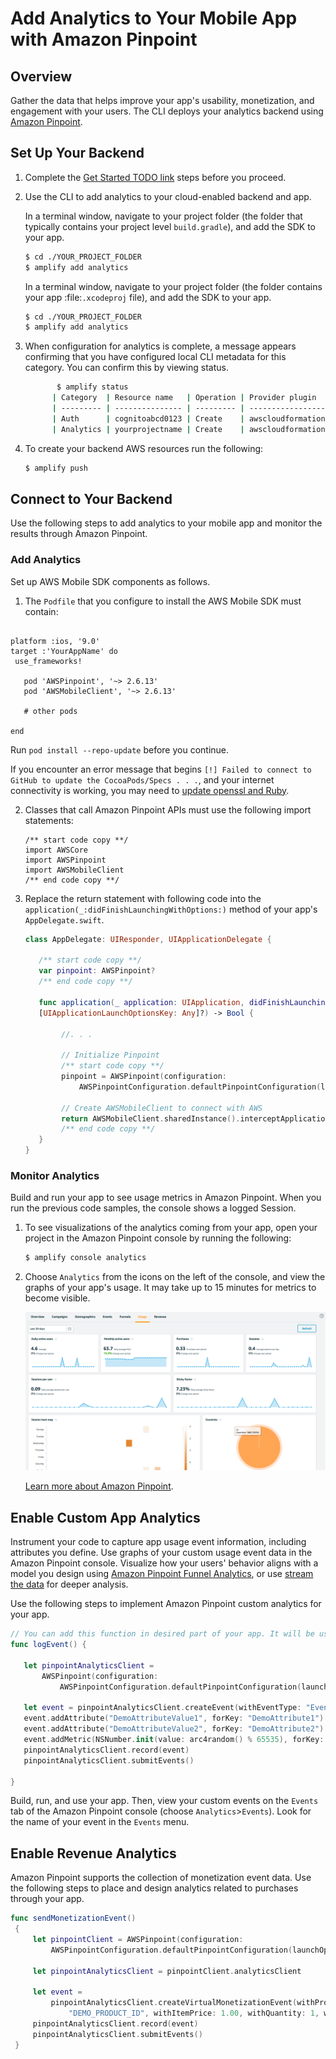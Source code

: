 # Add Analytics to Your Mobile App with Amazon Pinpoint

## Overview

Gather the data that helps improve your app's usability, monetization, and engagement with your users. The CLI deploys your analytics backend using [Amazon Pinpoint](http://docs.aws.amazon.com/pinpoint/latest/developerguide/welcome.html).

## Set Up Your Backend

1. Complete the [Get Started TODO link](asdf) steps before you proceed.

2. Use the CLI to add analytics to your cloud-enabled backend and app.

    In a terminal window, navigate to your project folder (the folder that typically contains your project level `build.gradle`), and add the SDK to your app.

    ```bash
    $ cd ./YOUR_PROJECT_FOLDER
    $ amplify add analytics
    ```

    In a terminal window, navigate to your project folder (the folder contains your app :file:`.xcodeproj` file), and add the SDK to your app.

    ```bash
    $ cd ./YOUR_PROJECT_FOLDER
    $ amplify add analytics
    ```

3. When configuration for analytics is complete, a message appears confirming that you have configured local CLI metadata for this category. You can confirm this by viewing status.

    ```bash
           $ amplify status
          | Category  | Resource name   | Operation | Provider plugin   |
          | --------- | --------------- | --------- | ----------------- |
          | Auth      | cognitoabcd0123 | Create    | awscloudformation |
          | Analytics | yourprojectname | Create    | awscloudformation |
    ```

4. To create your backend AWS resources run the following:

    ```bash
    $ amplify push
    ```

## Connect to Your Backend

Use the following steps to add analytics to your mobile app and monitor the results through Amazon Pinpoint.

### Add Analytics

Set up AWS Mobile SDK components as follows.

1. The `Podfile` that you configure to install the AWS Mobile SDK must contain:

```

platform :ios, '9.0'
target :'YourAppName' do
 use_frameworks!

   pod 'AWSPinpoint', '~> 2.6.13'
   pod 'AWSMobileClient', '~> 2.6.13'

   # other pods

end
```

Run `pod install --repo-update` before you continue.

If you encounter an error message that begins `[!] Failed to connect to GitHub to update the CocoaPods/Specs . . .`, and your internet connectivity is working, you may need to [update openssl and Ruby](https://stackoverflow.com/questions/38993527/cocoapods-failed-to-connect-to-github-to-update-the-cocoapods-specs-specs-repo/48962041#48962041).

2. Classes that call Amazon Pinpoint APIs must use the following import statements:

    ```
    /** start code copy **/
    import AWSCore
    import AWSPinpoint
    import AWSMobileClient
    /** end code copy **/
    ```

3. Replace the return statement with following code into the `application(_:didFinishLaunchingWithOptions:)` method of your app's `AppDelegate.swift`.

    ```swift
    class AppDelegate: UIResponder, UIApplicationDelegate {

       /** start code copy **/
       var pinpoint: AWSPinpoint?
       /** end code copy **/

       func application(_ application: UIApplication, didFinishLaunchingWithOptions launchOptions:
       [UIApplicationLaunchOptionsKey: Any]?) -> Bool {

            //. . .

            // Initialize Pinpoint
            /** start code copy **/
            pinpoint = AWSPinpoint(configuration:
                AWSPinpointConfiguration.defaultPinpointConfiguration(launchOptions: launchOptions))

            // Create AWSMobileClient to connect with AWS
            return AWSMobileClient.sharedInstance().interceptApplication(application, didFinishLaunchingWithOptions: launchOptions)
            /** end code copy **/
       }
    }
    ```

### Monitor Analytics

Build and run your app to see usage metrics in Amazon Pinpoint. When you run the previous code samples, the console shows a logged Session.

1. To see visualizations of the analytics coming from your app, open your project in the Amazon Pinpoint console by running the following:

    ```bash
    $ amplify console analytics
    ```

2. Choose `Analytics` from the icons on the left of the console, and view the graphs of your app's usage. It may take up to 15 minutes for metrics to become visible.

    ![getting-started-analytics](images/getting-started-analytics.png)

    [Learn more about Amazon Pinpoint](http://docs.aws.amazon.com/pinpoint/latest/developerguide/welcome.html).

## Enable Custom App Analytics

Instrument your code to capture app usage event information, including attributes you define.  Use graphs of your custom usage event data  in the Amazon Pinpoint console. Visualize how your users' behavior aligns with a model you design using [Amazon Pinpoint Funnel Analytics](https://docs.aws.amazon.com/pinpoint/latest/userguide/analytics-funnels.html), or use [stream the data](https://docs.aws.amazon.com/pinpoint/latest/userguide/analytics-streaming.html) for deeper analysis.

Use the following steps to implement Amazon Pinpoint custom analytics for your app.

```swift
// You can add this function in desired part of your app. It will be used to log events to the backend.
func logEvent() {

   let pinpointAnalyticsClient =
       AWSPinpoint(configuration:
           AWSPinpointConfiguration.defaultPinpointConfiguration(launchOptions: nil)).analyticsClient

   let event = pinpointAnalyticsClient.createEvent(withEventType: "EventName")
   event.addAttribute("DemoAttributeValue1", forKey: "DemoAttribute1")
   event.addAttribute("DemoAttributeValue2", forKey: "DemoAttribute2")
   event.addMetric(NSNumber.init(value: arc4random() % 65535), forKey: "EventName")
   pinpointAnalyticsClient.record(event)
   pinpointAnalyticsClient.submitEvents()

}
```

Build, run, and use your app. Then, view your custom events on the `Events` tab of the Amazon Pinpoint console (choose `Analytics`>`Events`). Look for the name of your event in the `Events` menu.

## Enable Revenue Analytics

Amazon Pinpoint supports the collection of monetization event data. Use the following steps to place
and design analytics related to purchases through your app.

```swift
func sendMonetizationEvent()
 {
     let pinpointClient = AWSPinpoint(configuration:
         AWSPinpointConfiguration.defaultPinpointConfiguration(launchOptions: nil))

     let pinpointAnalyticsClient = pinpointClient.analyticsClient

     let event =
         pinpointAnalyticsClient.createVirtualMonetizationEvent(withProductId:
             "DEMO_PRODUCT_ID", withItemPrice: 1.00, withQuantity: 1, withCurrency: "USD")
     pinpointAnalyticsClient.record(event)
     pinpointAnalyticsClient.submitEvents()
 }
```
